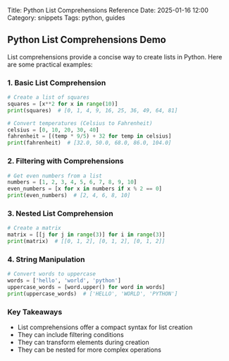 Title: Python List Comprehensions Reference
Date: 2025-01-16 12:00
Category: snippets
Tags: python, guides

## Python List Comprehensions Demo

List comprehensions provide a concise way to create lists in Python. Here are some practical examples:

### 1. Basic List Comprehension
```python
# Create a list of squares
squares = [x**2 for x in range(10)]
print(squares)  # [0, 1, 4, 9, 16, 25, 36, 49, 64, 81]

# Convert temperatures (Celsius to Fahrenheit)
celsius = [0, 10, 20, 30, 40]
fahrenheit = [(temp * 9/5) + 32 for temp in celsius]
print(fahrenheit)  # [32.0, 50.0, 68.0, 86.0, 104.0]
```

### 2. Filtering with Comprehensions
```python
# Get even numbers from a list
numbers = [1, 2, 3, 4, 5, 6, 7, 8, 9, 10]
even_numbers = [x for x in numbers if x % 2 == 0]
print(even_numbers)  # [2, 4, 6, 8, 10]
```

### 3. Nested List Comprehension
```python
# Create a matrix
matrix = [[j for j in range(3)] for i in range(3)]
print(matrix)  # [[0, 1, 2], [0, 1, 2], [0, 1, 2]]
```

### 4. String Manipulation
```python
# Convert words to uppercase
words = ['hello', 'world', 'python']
uppercase_words = [word.upper() for word in words]
print(uppercase_words)  # ['HELLO', 'WORLD', 'PYTHON']
```

### Key Takeaways
- List comprehensions offer a compact syntax for list creation
- They can include filtering conditions
- They can transform elements during creation
- They can be nested for more complex operations

